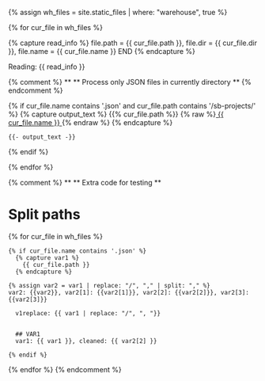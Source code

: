 {% assign wh_files = site.static_files | where: "warehouse", true %}


{% for cur_file in wh_files %}

  {% capture read_info %}
    file.path = {{ cur_file.path }}, file.dir = {{ cur_file.dir }}, file.name = {{ cur_file.name }} END
  {% endcapture %}
  
  Reading: {{ read_info }}


  {% comment %}
    **
    ** Process only JSON files in currently directory
    **
  {% endcomment %}

  {% if cur_file.name contains '.json' and cur_file.path contains '/sb-projects/' %}
    {% capture output_text %}
      {{% cur_file.path %}}
      {% raw %}<a href="{{ site.baseurl }}{{ cur_file.path }}"> {{ cur_file.name }} </a>{% endraw %}
    {% endcapture %}
    
    {{- output_text -}}
    
    
  {% endif %}
  
{% endfor %}


{% comment %}
  **
  ** Extra code for testing
  **
  
  # Split paths
  {% for cur_file in wh_files %}

    {% if cur_file.name contains '.json' %}
      {% capture var1 %}
        {{ cur_file.path }}
      {% endcapture %}
      
    {% assign var2 = var1 | replace: "/", "," | split: "," %}
    var2: {{var2}}, var2[1]: {{var2[1]}}, var2[2]: {{var2[2]}}, var2[3]: {{var2[3]}}
      
      v1replace: {{ var1 | replace: "/", ", "}}
      
      
      ## VAR1
      var1: {{ var1 }}, cleaned: {{ var2[2] }}
      
    {% endif %}
  {% endfor %}
{% endcomment %}